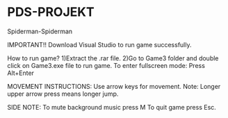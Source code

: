 # PDS-PROJEKT
Spiderman-Spiderman

IMPORTANT!!
Download Visual Studio to run game successfully.


How to run game?
1)Extract the .rar file.
2)Go to Game3 folder and double click on Game3.exe file to run game.
To enter fullscreen mode: Press Alt+Enter


MOVEMENT INSTRUCTIONS:
Use arrow keys for movement.
Note: Longer upper arrow press means longer jump.

SIDE NOTE:
To mute background music press M
To quit game press Esc.
